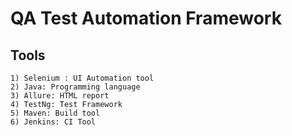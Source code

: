 # QA Test Automation Framework


## Tools

```
1) Selenium : UI Automation tool
2) Java: Programming language
3) Allure: HTML report
4) TestNg: Test Framework
5) Maven: Build tool
6) Jenkins: CI Tool
```